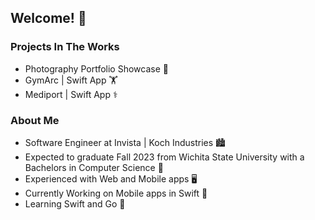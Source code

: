 
## Welcome! 🙌

### Projects In The Works

- Photography Portfolio Showcase 📸
- GymArc | Swift App 🏋️
- Mediport | Swift App ⚕️

### About Me

- Software Engineer at Invista | Koch Industries 🏙
- Expected to graduate Fall 2023 from Wichita State University with a Bachelors in Computer Science 📜
- Experienced with Web and Mobile apps 🖥
- Currently Working on Mobile apps in Swift 📱
- Learning Swift and Go 🧠
